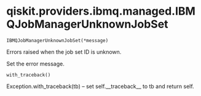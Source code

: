 # qiskit.providers.ibmq.managed.IBMQJobManagerUnknownJobSet

<span id="undefined" />

`IBMQJobManagerUnknownJobSet(*message)`

Errors raised when the job set ID is unknown.

Set the error message.

<span id="undefined" />

`with_traceback()`

Exception.with\_traceback(tb) – set self.\_\_traceback\_\_ to tb and return self.
